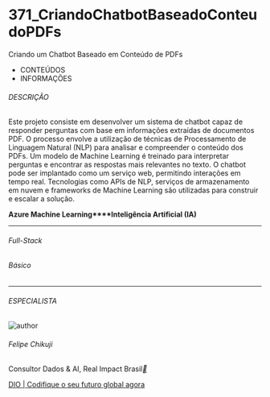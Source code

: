 # 371_CriandoChatbotBaseadoConteudoPDFs
Criando um Chatbot Baseado em Conteúdo de PDFs

- CONTEÚDOS
- INFORMAÇÕES

###### DESCRIÇÃO

Este projeto consiste em desenvolver um sistema de chatbot capaz de responder perguntas com base em informações extraídas de documentos PDF. O processo envolve a utilização de técnicas de Processamento de Linguagem Natural (NLP) para analisar e compreender o conteúdo dos PDFs. Um modelo de Machine Learning é treinado para interpretar perguntas e encontrar as respostas mais relevantes no texto. O chatbot pode ser implantado como um serviço web, permitindo interações em tempo real. Tecnologias como APIs de NLP, serviços de armazenamento em nuvem e frameworks de Machine Learning são utilizadas para construir e escalar a solução.

**Azure Machine Learning****Inteligência Artificial (IA)**

------

###### Full-Stack

###### Básico

------

###### ESPECIALISTA

![author](https://hermes.dio.me/users/author/photos/6127761c-b00d-4bd2-b20f-c1c76ecfe8d4.png)

###### Felipe Chikuji

Consultor Dados & AI, Real Impact Brasil[**](https://www.linkedin.com/in/felipe-kenji-chikuji/?originalSubdomain=br)



[DIO | Codifique o seu futuro global agora](https://web.dio.me/lab/como-criar-um-chat-que-responde-com-base-em-pdfs-proprios/learning/896f9f45-0710-431f-bdfd-be01afa32e9c)

